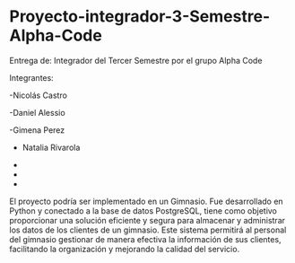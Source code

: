 # Proyecto-integrador-3-Semestre-Alpha-Code
Entrega de: Integrador del Tercer Semestre por el grupo Alpha Code

Integrantes:

-Nicolás Castro

-Daniel Alessio

-Gimena Perez

- Natalia Rivarola
  
-
-
-

El proyecto podría ser implementado en un Gimnasio. Fue desarrollado en Python y conectado a la base de datos PostgreSQL, tiene como objetivo proporcionar una solución eficiente y segura para almacenar y administrar los datos de los clientes de un gimnasio. Este sistema permitirá al personal del gimnasio gestionar de manera efectiva la información de sus clientes, facilitando la organización y mejorando la calidad del servicio.

